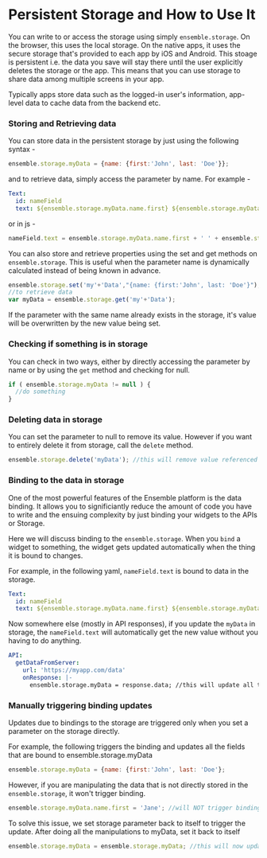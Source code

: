 # Persistent Storage and How to Use It
You can write to or access the storage using simply `ensemble.storage`. On the browser, this uses the local storage. On the native apps, it uses the secure storage that's provided to each app by iOS and Android. This stoage is persistent i.e. the data you save will stay there until the user explicitly deletes the storage or the app. This means that you can use storage to share data among multiple screens in your app. 

Typically apps store data such as the logged-in user's information, app-level data to cache data from the backend etc. 

### Storing and Retrieving data
You can store data in the persistent storage by just using the following syntax - 

```js
ensemble.storage.myData = {name: {first:'John', last: 'Doe'}};
```
and to retrieve data, simply access the parameter by name. For example - 
```yaml
Text:
  id: nameField
  text: ${ensemble.storage.myData.name.first} ${ensemble.storage.myData.name.last}
```
or in js - 
```js
nameField.text = ensemble.storage.myData.name.first + ' ' + ensemble.storage.myData.name.last;
```
You can also store and retrieve properties using the set and get methods on `ensemble.storage`. This is useful when the parameter name is dynamically calculated instead of being known in advance. 

```js
ensemble.storage.set('my'+'Data',"{name: {first:'John', last: 'Doe'}");
//to retrieve data
var myData = ensemble.storage.get('my'+'Data');
```
If the parameter with the same name already exists in the storage, it's value will be overwritten by the new value being set. 

### Checking if something is in storage
You can check in two ways, either by directly accessing the parameter by name or by using the `get` method and checking for null. 

```js
if ( ensemble.storage.myData != null ) {
  //do something
}
```

### Deleting data in storage
You can set the parameter to null to remove its value. However if you want to entirely delete it from storage, call the `delete` method. 

```js
ensemble.storage.delete('myData'); //this will remove value referenced by myData and the myData as the key.
```

### Binding to the data in storage
One of the most powerful features of the Ensemble platform is the data binding. It allows you to significiantly reduce the amount of code you have to write and the ensuing complexity by just binding your widgets to the APIs or Storage. 

Here we will discuss binding to the `ensemble.storage`. When you `bind` a widget to something, the widget gets updated automatically when the thing it is bound to changes. 

For example, in the following yaml, `nameField.text` is bound to data in the storage.
```yaml
Text:
  id: nameField
  text: ${ensemble.storage.myData.name.first} ${ensemble.storage.myData.name.last}
```
Now somewhere else (mostly in API responses), if you update the `myData` in storage, the `nameField.text` will automatically get the new value without you having to do anything. 

```yaml
API:
  getDataFromServer:
    url: 'https://myapp.com/data'
    onResponse: |-
      ensemble.storage.myData = response.data; //this will update all the fields that are bound to this parameter in storage
```
### Manually triggering binding updates
Updates due to bindings to the storage are triggered only when you set a parameter on the storage directly. 

For example, the following triggers the binding and updates all the fields that are bound to ensemble.storage.myData
```js
ensemble.storage.myData = {name: {first:'John', last: 'Doe'};
```
However, if you are manipulating the data that is not directly stored in the `ensemble.storage`, it won't trigger binding.
```js
ensemble.storage.myData.name.first = 'Jane'; //will NOT trigger binding and the `nameField.text` will NOT be updated.
```
To solve this issue, we set storage parameter back to itself to trigger the update. After doing all the manipulations to myData, set it back to itself
```js
ensemble.storage.myData = ensemble.storage.myData; //this will now update nameField.text and any other fields listening for this change
``` 


